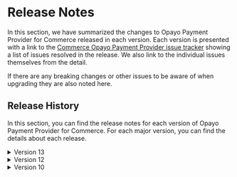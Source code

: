 # Release Notes

In this section, we have summarized the changes to Opayo Payment Provider for Commerce released in each version. Each version is presented with a link to the [Commerce Opayo Payment Provider issue tracker](https://github.com/umbraco/Umbraco.Commerce.PaymentProviders.Opayo/issues) showing a list of issues resolved in the release.  We also link to the individual issues themselves from the detail.

If there are any breaking changes or other issues to be aware of when upgrading they are also noted here.

## Release History

In this section, you can find the release notes for each version of Opayo Payment Provider for Commerce. For each major version, you can find the details about each release.

<details>

<summary>Version 13</summary>

#### 13.0.1 (December 20th 2023)

* Fixed regression due to Flurl now using System.Text.Json by default and so serialization wasn't working correctly. Forced use of Newtonsoft serializer until we can fully test using System.Text.Json

#### 13.0.0 (December 13th 2023)

* Upgraded Umbraco & Umbraco Commerce dependencey to v13
* Upgraded all 3rd party nuget dependencies

</details>

<details>

<summary>Version 12</summary>

#### 12.0.0 (July 5th 2023)

* [Initial product launch](https://umbraco.com/blog/umbraco-commerce-release/).
  
</details>

<details>

<summary>Version 10</summary>

#### 10.0.0 (July 5th 2023)

* [Initial product launch](https://umbraco.com/blog/umbraco-commerce-release/).
  
</details>
